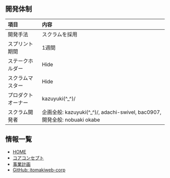 ## 開発体制

|項目|内容|
|:---|:---|
|開発手法|スクラムを採用|
|スプリント期間|1週間|
|ステークホルダー|Hide|
|スクラムマスター|Hide|
|プロダクトオーナー|kazuyuki(^\_^)/|
|スクラム開発者|企画全般: kazuyuki(^\_^)/, adachi-swivel, bac0907, 開発全般: nobuaki okabe|


## 情報一覧

- [HOME](https://itomakiweb-corp.github.io/)
- [コアコンセプト](https://itomakiweb-corp.github.io/dev/)
- [事業計画](https://itomakiweb-corp.github.io/corp/)
- [GitHub: itomakiweb-corp](https://github.com/itomakiweb-corp/)
